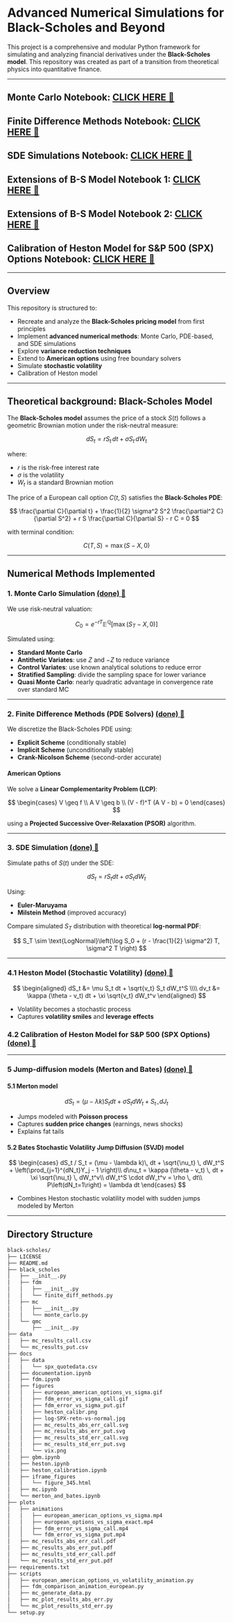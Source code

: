 # Advanced Numerical Simulations for Black-Scholes and Beyond

This project is a comprehensive and modular Python framework for simulating and analyzing financial derivatives under the **Black-Scholes model**.
This repository was created as part of a transition from theoretical physics into quantitative finance.

---

## Monte Carlo Notebook: [CLICK HERE 🔗](./docs/mc.ipynb)
## Finite Difference Methods Notebook: [CLICK HERE 🔗](./docs/fdm.ipynb)
## SDE Simulations Notebook: [CLICK HERE 🔗](./docs/gbm.ipynb)
## Extensions of B-S Model Notebook 1: [CLICK HERE 🔗](./docs/heston.ipynb)
## Extensions of B-S Model Notebook 2: [CLICK HERE 🔗](./docs/merton_and_bates.ipynb)
## Calibration of Heston Model for S&P 500 (SPX) Options Notebook: [CLICK HERE 🔗](./docs/heston_calibration.ipynb)

---

## Overview

This repository is structured to:
- Recreate and analyze the **Black-Scholes pricing model** from first principles
- Implement **advanced numerical methods**: Monte Carlo, PDE-based, and SDE simulations
- Explore **variance reduction techniques**
- Extend to **American options** using free boundary solvers
- Simulate **stochastic volatility**
- Calibration of Heston model

---

## Theoretical background: Black-Scholes Model

The **Black-Scholes model** assumes the price of a stock $S(t)$ follows a geometric Brownian motion under the risk-neutral measure:

$$
dS_t = r S_t \,dt + \sigma S_t \,dW_t
$$

where:
- $r$ is the risk-free interest rate
- $\sigma$ is the volatility
- $W_t$ is a standard Brownian motion

The price of a European call option $C(t, S)$ satisfies the **Black-Scholes PDE**:

$$
\frac{\partial C}{\partial t} + \frac{1}{2} \sigma^2 S^2 \frac{\partial^2 C}{\partial S^2} + r S \frac{\partial C}{\partial S} - r C = 0
$$

with terminal condition:

$$
C(T, S) = \max(S - X, 0)
$$

---

## Numerical Methods Implemented

### 1. Monte Carlo Simulation [(done) 🔗](./docs/mc.ipynb)

We use risk-neutral valuation:

$$
C_0 = e^{-rT} \mathbb{E}^\mathbb{Q}[\max(S_T - X, 0)]
$$

Simulated using:

- **Standard Monte Carlo**
- **Antithetic Variates**: use $Z$ and $-Z$ to reduce variance
- **Control Variates**: use known analytical solutions to reduce error
- **Stratified Sampling**: divide the sampling space for lower variance
- **Quasi Monte Carlo**: nearly quadratic advantage in convergence rate over standard MC

---

### 2. Finite Difference Methods (PDE Solvers) [(done) 🔗](./docs/fdm.ipynb)

We discretize the Black-Scholes PDE using:

- **Explicit Scheme** (conditionally stable)
- **Implicit Scheme** (unconditionally stable)
- **Crank-Nicolson Scheme** (second-order accurate)

#### American Options
We solve a **Linear Complementarity Problem (LCP)**:

$$
\begin{cases}
V \geq f \\
A V \geq b \\
(V - f)^T (A V - b) = 0
\end{cases}
$$

using a **Projected Successive Over-Relaxation (PSOR)** algorithm.

---

### 3. SDE Simulation [(done) 🔗](./docs/gbm.ipynb)

Simulate paths of $S(t)$ under the SDE:

$$
dS_t = r S_t dt + \sigma S_t dW_t
$$

Using:

- **Euler-Maruyama**
- **Milstein Method** (improved accuracy)

Compare simulated $S_T$ distribution with theoretical **log-normal PDF**:

$$
S_T \sim \text{LogNormal}\left(\log S_0 + (r - \frac{1}{2} \sigma^2) T, \sigma^2 T \right)
$$

---

### 4.1 Heston Model (Stochastic Volatility) [(done) 🔗](./docs/heston.ipynb)

$$
\begin{aligned}
dS_t &= \mu S_t dt + \sqrt{v_t} S_t dW_t^S \\\\
dv_t &= \kappa (\theta - v_t) dt + \xi \sqrt{v_t} dW_t^v
\end{aligned}
$$

- Volatility becomes a stochastic process
- Captures **volatility smiles** and **leverage effects**

### 4.2 Calibration of Heston Model for S&P 500 (SPX Options) [(done) 🔗](./docs/heston_calibration.ipynb)

---

### 5 Jump-diffusion models (Merton and Bates) [(done) 🔗](./docs/merton_and_bates.ipynb)

#### 5.1 Merton model

$$
dS_t = (\mu - \lambda k) S_t dt + \sigma S_t dW_t + S_{t-} dJ_t
$$

- Jumps modeled with **Poisson process**
- Captures **sudden price changes** (earnings, news shocks)
- Explains fat tails

#### 5.2 Bates Stochastic Volatility Jump Diffusion (SVJD) model

$$
\begin{cases}
dS_t / S_t = (\mu - \lambda k)\, dt + \sqrt{\nu_t} \, dW_t^S + \left(\prod_{j=1}^{dN_t}Y_j - 1 \right)\\
d\nu_t = \kappa (\theta - v_t) \, dt + \xi \sqrt{\nu_t} \, dW_t^v\\
dW_t^S \cdot dW_t^v = \rho \, dt\\
P\left(dN_t=1\right) = \lambda dt
\end{cases}
$$

- Combines Heston stochastic volatility model with sudden jumps modeled by Merton

---

## Directory Structure

```bash
black-scholes/
├── LICENSE
├── README.md
├── black_scholes
│   ├── __init__.py
│   ├── fdm
│   │   ├── __init__.py
│   │   └── finite_diff_methods.py
│   ├── mc
│   │   ├── __init__.py
│   │   └── monte_carlo.py
│   └── qmc
│       ├── __init__.py
├── data
│   ├── mc_results_call.csv
│   └── mc_results_put.csv
├── docs
│   ├── data
│   │   └── spx_quotedata.csv
│   ├── documentation.ipynb
│   ├── fdm.ipynb
│   ├── figures
│   │   ├── european_american_options_vs_sigma.gif
│   │   ├── fdm_error_vs_sigma_call.gif
│   │   ├── fdm_error_vs_sigma_put.gif
│   │   ├── heston_calibr.png
│   │   ├── log-SPX-retn-vs-normal.jpg
│   │   ├── mc_results_abs_err_call.svg
│   │   ├── mc_results_abs_err_put.svg
│   │   ├── mc_results_std_err_call.svg
│   │   ├── mc_results_std_err_put.svg
│   │   └── vix.png
│   ├── gbm.ipynb
│   ├── heston.ipynb
│   ├── heston_calibration.ipynb
│   ├── iframe_figures
│   │   └── figure_345.html
│   ├── mc.ipynb
│   └── merton_and_bates.ipynb
├── plots
│   ├── animations
│   │   ├── european_american_options_vs_sigma.mp4
│   │   ├── european_options_vs_sigma_exact.mp4
│   │   ├── fdm_error_vs_sigma_call.mp4
│   │   └── fdm_error_vs_sigma_put.mp4
│   ├── mc_results_abs_err_call.pdf
│   ├── mc_results_abs_err_put.pdf
│   ├── mc_results_std_err_call.pdf
│   └── mc_results_std_err_put.pdf
├── requirements.txt
├── scripts
│   ├── european_american_options_vs_volatility_animation.py
│   ├── fdm_comparison_animation_european.py
│   ├── mc_generate_data.py
│   ├── mc_plot_results_abs_err.py
│   └── mc_plot_results_std_err.py
└── setup.py